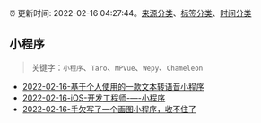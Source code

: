 :alarm_clock: 更新时间: 2022-02-16 04:27:44。[来源分类](../README.md)、[标签分类](../TAGS.md)、[时间分类](../TIMELINE.md)

## 小程序


> 关键字：`小程序`、`Taro`、`MPVue`、`Wepy`、`Chameleon`



- [2022-02-16-基于个人使用的一款文本转语音小程序](https://www.v2ex.com/t/834169) 
- [2022-02-16-iOS-开发工程师-—-小程序](https://www.v2ex.com/t/834156) 
- [2022-02-16-手欠写了一个画图小程序，收不住了](https://www.v2ex.com/t/834149) 